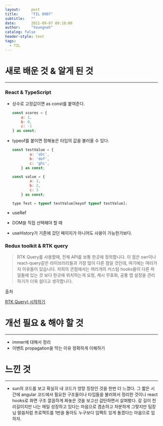 ```yaml
---
layout:     post
title:      "TIL 0907"
subtitle:   ""
date:       2021-09-07 09:18:00
author:     "Youngnoh"
catalog: false
header-style: text
tags:
  - TIL
---
```


# 새로 배운 것 & 알게 된 것

---

### React & TypeScript

- 상수로 고정값이면 as const를 붙여준다.

    ```jsx
    const scores = {
    	a: 1,
    	b: 0,
    	c: -1
    } as const;
    ```

- typeof를 붙이면 정해놓은 타입의 값을 불러올 수 있다.

    ```jsx
    const testValue = {
    		a: 'abc',
    		b: 'def',
    		c: 'ghi',
    	} as const;

    const value = {
    		a: 1,
    		b: 2,
    		c: 3
    	} as const;

    type Test = typeof testValue[keyof typeof testValue];
    ```

- useRef
- DOM을 직접 선택해야 할 때
- useHistory가 기존에 갔던 페이지가 아니어도 사용이 가능한가보다.

### Redux toolkit & RTK query

> RTK Query를 사용할때, 전체 API를 보통 한곳에 정의합니다. 이 점은 swr이나 react-query같은 라이브러리들과 가장 많이 다른 점일 것인데, 여기에는 여러가지 이유들이 있습니다. 저희의 관점에서는 여러개의 커스텀 hooks들이 다른 파일들에 있는 것 보다 한곳에 위치하는게 요청, 캐시 무효화, 공통 앱 설정을 관리하기가 더욱 쉽다고 생각합니다.

출처

[RTK Query) 시작하기](https://velog.io/@jungsangu/RTK-Query-%EC%8B%9C%EC%9E%91%ED%95%98%EA%B8%B0)

# 개선 필요 & 해야 할 것

---

- immer에 대해서 정리
- 이벤트 propagation을 막는 이유 정확하게 이해하기

# 느낀 것

---

- sun의 코드를 보고 확실히 내 코드가 엉망 징창인 것을 한번 더 느꼈다. 그 짧은 시간에 angular 코드에서 필요한 구조들이나 타입들을 불러와서 정리한 것이나 react hooks로 화면 구조 깔끔하게 짜놓은 것을 보고선 감탄하면서 살펴봤다. 갈 길이 천리길이지만 나는 매일 성장하고 있다는 마음으로 겸손하고 차분하게 그렇지만 팀장님 말씀처럼 프로젝트를 1번을 돌아도 누구보다 임팩트 있게 돌겠다는 마음으로 임하자.
